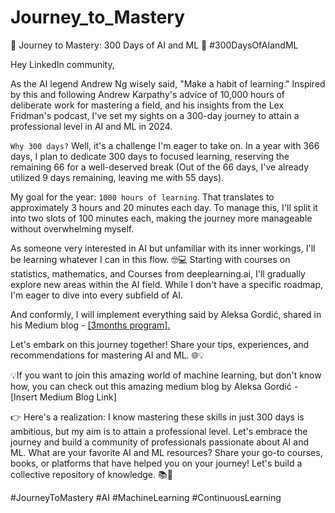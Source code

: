 # Journey_to_Mastery
🤖 Journey to Mastery: 300 Days of AI and ML 🚀 #300DaysOfAIandML

Hey LinkedIn community,

As the AI legend Andrew Ng wisely said, "Make a habit of learning." Inspired by this and following Andrew Karpathy's advice of 10,000 hours of deliberate work for mastering a field, and his insights from the Lex Fridman's podcast, I've set my sights on a 300-day journey to attain a professional level in AI and ML in 2024.

`Why 300 days?` Well, it's a challenge I'm eager to take on. In a year with 366 days, I plan to dedicate 300 days to focused learning, reserving the remaining 66 for a well-deserved break (Out of the 66 days, I've already utilized 9 days remaining, leaving me with 55 days).

My goal for the year: `1000 hours of learning`. That translates to approximately 3 hours and 20 minutes each day. To manage this, I'll split it into two slots of 100 minutes each, making the journey more manageable without overwhelming myself.

As someone very interested in AI but unfamiliar with its inner workings, I'll be learning whatever I can in this flow. 🤓💻 Starting with courses on statistics, mathematics, and Courses from deeplearning.ai, I'll gradually explore new areas within the AI field. While I don't have a specific roadmap, I'm eager to dive into every subfield of AI.

And conformly, I will implement everything said by Aleksa Gordić, shared in his Medium blog - [[3months program].](https://gordicaleksa.medium.com/get-started-with-ai-and-machine-learning-in-3-months-5236d5e0f230)

Let's embark on this journey together! Share your tips, experiences, and recommendations for mastering AI and ML. 🌐💡

💡If you want to join this amazing world of machine learning, but don't know how, you can check out this amazing medium blog by Aleksa Gordić - [Insert Medium Blog Link]

👉 Here's a realization: I know mastering these skills in just 300 days is ambitious, but my aim is to attain a professional level. Let's embrace the journey and build a community of professionals passionate about AI and ML. What are your favorite AI and ML resources? Share your go-to courses, books, or platforms that have helped you on your journey! Let's build a collective repository of knowledge. 📚🚀

#JourneyToMastery #AI #MachineLearning #ContinuousLearning

